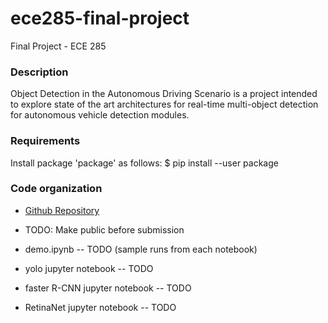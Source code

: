 # ece285-final-project
Final Project - ECE 285

### Description
Object Detection in the Autonomous Driving Scenario is a project intended to explore state of the art architectures for real-time multi-object detection for autonomous vehicle detection modules.

### Requirements
Install package 'package' as follows:
$ pip install --user package 

### Code organization
- [Github Repository](https://github.com/AftermathK/ece285-final-project) 
- TODO: Make public before submission

- demo.ipynb -- TODO (sample runs from each notebook) 
- yolo jupyter notebook -- TODO
- faster R-CNN jupyter notebook -- TODO
- RetinaNet jupyter notebook -- TODO
